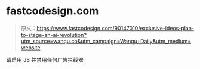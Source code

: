 # fastcodesign.com

> 原文：<https://www.fastcodesign.com/90147010/exclusive-ideos-plan-to-stage-an-ai-revolution?utm_source=wanqu.co&utm_campaign=Wanqu+Daily&utm_medium=website>

请启用 JS 并禁用任何广告拦截器